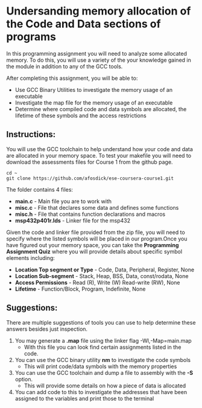 # Undersanding memory allocation of the Code and Data sections of programs
In this programming assignment you will need to analyze some allocated memory. To do this, you will use a variety of the your knowledge gained in the module in addition to any of the GCC tools.

After completing this assignment, you will be able to:

* Use GCC Binary Utilities to investigate the memory usage of an executable
* Investigate the map file for the memory usage of an executable
* Determine where compiled code and data symbols are allocated, the lifetime of these symbols and the access restrictions

## Instructions:
You will use the GCC toolchain to help understand how your code and data are allocated in your memory space. To test your makefile you will need to download the assessments files for Course 1 from the github page.
```
cd ~
git clone https://github.com/afosdick/ese-coursera-course1.git
```
The folder contains 4 files:

* **main.c** - Main file you are to work with
* **misc.c** - File that declares some data and defines some functions
* **misc.h** - File that contains function declarations and macros
* **msp432p401r.lds** - Linker file for the msp432

Given the code and linker file provided from the zip file, you will need to specify where the listed symbols will be placed in our program.Once you have figured out your memory space, you can take the **Programming Assignment Quiz** where you will provide details about specific symbol elements including:

* **Location Top segment or Type** - Code, Data, Peripheral, Register, None
* **Location Sub-segment** - Stack, Heap, BSS, Data, const/rodata, None
* **Access Permissions** - Read (R), Write (W) Read-write (RW), None
* **Lifetime** - Function/Block, Program, Indefinite, None

## Suggestions:
There are multiple suggestions of tools you can use to help determine these answers besides just inspection.

1. You may generate a **.map** file using the linker flag -Wl,-Map=main.map
   * With this file you can look find certain assignments listed in the code.
2. You can use the GCC binary utility **nm** to investigate the code symbols
   * This will print code/data symbols with the memory properties
3. You can use the GCC toolchain and dump a file to assembly with the **-S** option.
   * This will provide some details on how a piece of data is allocated
4. You can add code to this to investigate the addresses that have been assigned to the variables and print those to the terminal
